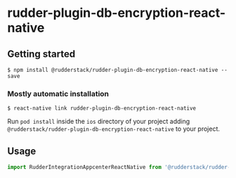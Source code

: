# rudder-plugin-db-encryption-react-native

## Getting started

`$ npm install @rudderstack/rudder-plugin-db-encryption-react-native --save`

### Mostly automatic installation

`$ react-native link rudder-plugin-db-encryption-react-native`

Run `pod install` inside the `ios` directory of your project adding `@rudderstack/rudder-plugin-db-encryption-react-native` to your project.

## Usage

```javascript
import RudderIntegrationAppcenterReactNative from '@rudderstack/rudder-plugin-db-encryption-react-native';
```
